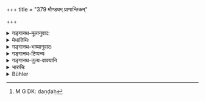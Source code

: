 +++
title = "379 मौण्ड्यम् प्राणान्तिकम्"

+++

<details><summary>गङ्गानथ-मूलानुवादः</summary>

Tonsure has been prescribed as the death-penalty for the Brāhmaṇa; for other castes the penalty would be actual death.—(379)
</details>

<details><summary>मेधातिथिः</summary>

यत्र क्षत्रियादीनां वध उक्तस् तत्र ब्राह्मणस्य **मौण्ड्यम्** । यथा "अब्राह्मणः संग्रहणात् प्राणानतं दण्डम् अर्हति" (म्ध् ८.३५९), तथा तु "पुमांसं दाहयेत्" (म्ध् ८.३७२) इति । प्राणानाम् अन्तं गच्छति प्राणान्तं वा करोति **प्राणान्तकः** । "अन्येष्व् अपि दृश्यते" (पाण् ३.२.१०१) इति ण्वुल्[^२९३] । <u>अन्ये तु</u> "प्राणान्तिक" इति पाठान्तरम् । प्राणान्ते भवः प्राणान्तिकः अध्यात्मादित्वाट् ठञ् ।


[^२९३]:
     M G DK: daṇḍaḥ

**इतरेषां** ब्राह्मणाद् अन्येषां क्षत्रियादीनां **वर्णानां** प्राणान्तिक एव श्रुतं मारणादिपूर्वम् एव । तदनन्तरम् इदम् उच्यते । उच्यमानं **मौण्ड्यं** तच्छेषतया सहस्रं दण्डो विधीयत इति मन्यन्ते । अन्यथा ब्राह्मणस्य प्राणान्तदण्डविधानात् कः प्रसङ्गो ब्राह्मणस्य येनैवम् उच्यते **मौण्ड्यं प्राणान्तिक** इति । "पुमांसं दाहयेत्" (म्ध् ८.३७२) इति सामान्यविधानप्रसक्तम् इति चेत्, तत्रैव कर्तव्यं स्यात् तथा हि स्फुटं तद्विषयत्वं प्रतीयेत[^२९४] ॥ ८.३७९ ॥
</details>

<details><summary>गङ्गानथ-भाष्यानुवादः</summary>

In cases where ‘death’ has been laid down for the *Kṣatriya* and other castes, it is to be ‘tonsure’ for the Brāhmaṇa. For instance, for adultery, the non-Brāhmaṇa deserves the death-penalty,—the general rule being that ‘the male shall be flayed.’

The term ‘*prāṇāntaka*’ is to be explained as *prāṇānām antam gacchati* or ‘*prāṇānāmant?m karoti*,’—*that which brings about the end of life*; the form being formed with the ‘*ṇvul*’ affix.

Others read ‘*prāṇāntika*’;—in which case the affix is ‘*ṭhañ*,’—the meaning being ‘relating to death.’

‘*For the other castes*’—the *Kṣatriya* and others, except the
*Brāhmaṇa*,—‘*it is to be actual death*.’

*Putting to death* having already been prescribed before, the present
text has been taken as serving the purpose of putting forward the injunction of tonsure and the fine of one thousand, as supplementary to the former injunction. Otherwise, in as much as the death penalty has not been prescribed for the *Brāhmaṇa*, what would be the occasion for declaring that ‘Tonsure is the death-penalty for the Brāhmaṇa?’

It might be argued that the possibility of death-penalty for the Brāhmaṇa is indicated by the general law that ‘the man should be flayed.’”

But in that case the substitute should have been put forward in that same connection; so that the connection of the two could be clearly perceived.—(379).
</details>

<details><summary>गङ्गानथ-टिप्पन्यः</summary>

This verse is quoted in *Vivādaratnākara* (p. 393), which adds the
explanation that ‘for an offence in connection with which death penalty
has been prescribed, the Brāhmaṇa shall only have his head shaved’;—in
*Parāśaramādhava* (Ācāra, p. 399);—in *Parāśaramādhava* (Vyavahāra, p.
159);—in *Aparārka* (p. 681), which adds that *banishment from the city*
and such other penalties are equal to the death-penalty, so far as the
Brāhmaṇa is concerned;—in *Vyavahāra-Bālambhaṭṭī* (p. 115);—and in
*Vīramitrodaya* (Vyavahāra, 58b).
</details>

<details><summary>गङ्गानथ-तुल्य-वाक्यानि</summary>

**(verses 8.379-381)  
**

*Gautama* (8.13).—‘The Brāhmaṇa who is well-versed in his *dharma* must
not be subjected to corporal punishment; he must not be imprisoned; he
must not be fined; he must not be exiled; he must not be reviled; he
must not be excluded.’

*Baudhāyana* (1.18.17).—‘A Brāhmaṇa, forsooth, shall not suffer corporal
punishment for any offence.’

*Viṣṇu* (5.2-3).—‘In the case of a Brāhmaṇa, no corporal punishment must
be inflicted; a Brāhmaṇa must be banished from the country, his body
having been branded.’

*Nārada* (Theft, 41, 42).—‘On no account shall the King kill a Brāhmaṇa,
though convicted of all possible crimes. He may be banished. The King
shall confiscate his entire wealth or leave him a fourth part for
himself.’

*Bṛhaspati* (27.11, 12).—‘A Brāhmaṇa, though a mortal sinner, shall not
suffer capital punishment; the King shall banish him and cause him to be
branded and shaved; the Brāhmaṇa who deserves capital punishment shall
be compelled to pay one hundred *Suvarṇas*; one deserving to have a limb
cut off, half as much; and one deserving to have the thumb and index
finger cut off, half of that.’

*Śaṅkha-Likhita* (Vivādaratnākara, p. 634).—‘Even if he has committed
heinous crimes, the Brāhmaṇa may be banished, branded, or made to
undergo expiations; for the Brāhmaṇa should not be made to suffer bodily
pain.’

*Hārīta* (Do., p. 631).—‘For the Brāhmaṇa, there is no cutting off of
limbs; the Brāhmaṇa is always purified by penances and austerities.’

*Yama* (Do., p. 636).—‘For crimes committed by the Brāhmaṇa, the
following punishments have been ordained: shaving of the head,
banishment from the city, proclamation of his sin, parading on an ass,
branding on the forehead.’
</details>

<details><summary>भारुचिः</summary>

सर्वत्र प्राणान्तिकेषु ब्राह्मणस्य मौण्ड्यं कर्तव्यम् । मुण्डयित्वा च **समग्रधनो ऽक्षतो** राष्ट्राद् बहिः कर्तव्यः । एवं सर्वाङ्गच्छेदनेषु ब्राह्मणस्य मुण्डनविवासने एव कार्ये । स्मृत्यन्तरे चाविशेषेण स्मर्यते- "न शारीरो ब्राःमणदण्डः" इति ॥ ८.३७८ ॥

_येनातः ।_
</details>

<details><summary>Bühler</summary>

379	Tonsure (of the head) is ordained for a Brahmana (instead of) capital punishment; but (men of) other castes shall suffer capital punishment.
</details>
